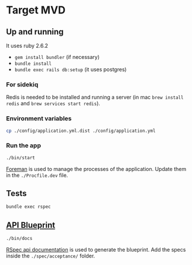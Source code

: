 # Target MVD

## Up and running
It uses ruby 2.6.2
- `gem install bundler` (if necessary)
- `bundle install`
- `bundle exec rails db:setup` (it uses postgres)

### For sidekiq
Redis is needed to be installed and running a server (in mac `brew install redis` and `brew services start redis`).

### Environment variables
```bash
cp ./config/application.yml.dist ./config/application.yml
```

### Run the app
```bash
./bin/start
```

[Foreman](http://ddollar.github.io/foreman/) is used to manage the processes of the application.
Update them in the `./Procfile.dev` file.

## Tests
```bash
bundle exec rspec
```

## [API Blueprint](https://targetmvd2.docs.apiary.io/)
```bash
./bin/docs
```

[RSpec api documentation](https://github.com/juanmanuelramallo/target-mvd/pull/22) is used to generate the blueprint.
Add the specs inside the `./spec/acceptance/` folder.


